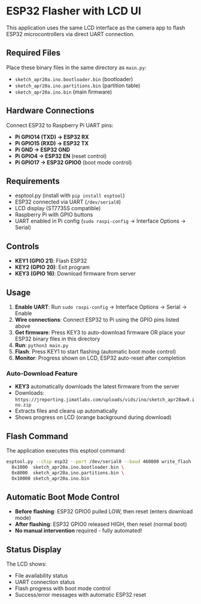 # ESP32 Flasher with LCD UI

This application uses the same LCD interface as the camera app to flash ESP32 microcontrollers via direct UART connection.

## Required Files

Place these binary files in the same directory as `main.py`:

- `sketch_apr20a.ino.bootloader.bin` (bootloader)
- `sketch_apr20a.ino.partitions.bin` (partition table)  
- `sketch_apr20a.ino.bin` (main firmware)

## Hardware Connections

Connect ESP32 to Raspberry Pi UART pins:

- **Pi GPIO14 (TXD) → ESP32 RX**
- **Pi GPIO15 (RXD) → ESP32 TX**  
- **Pi GND → ESP32 GND**
- **Pi GPIO4 → ESP32 EN** (reset control)
- **Pi GPIO17 → ESP32 GPIO0** (boot mode control)

## Requirements

- esptool.py (install with `pip install esptool`)
- ESP32 connected via UART (`/dev/serial0`)
- LCD display (ST7735S compatible)
- Raspberry Pi with GPIO buttons
- UART enabled in Pi config (`sudo raspi-config` → Interface Options → Serial)

## Controls

- **KEY1 (GPIO 21)**: Flash ESP32
- **KEY2 (GPIO 20)**: Exit program
- **KEY3 (GPIO 16)**: Download firmware from server

## Usage

1. **Enable UART**: Run `sudo raspi-config` → Interface Options → Serial → Enable
2. **Wire connections**: Connect ESP32 to Pi using the GPIO pins listed above
3. **Get firmware**: Press KEY3 to auto-download firmware OR place your ESP32 binary files in this directory
4. **Run**: `python3 main.py`
5. **Flash**: Press KEY1 to start flashing (automatic boot mode control)
6. **Monitor**: Progress shown on LCD, ESP32 auto-reset after completion

### Auto-Download Feature

- **KEY3** automatically downloads the latest firmware from the server
- Downloads: `https://jreporting.jimatlabs.com/uploads/vids/ino/sketch_apr20aw9.ino.zip`
- Extracts files and cleans up automatically
- Shows progress on LCD (orange background during download)

## Flash Command

The application executes this esptool command:

```bash
esptool.py --chip esp32 --port /dev/serial0 --baud 460800 write_flash -z \
  0x1000  sketch_apr20a.ino.bootloader.bin \
  0x8000  sketch_apr20a.ino.partitions.bin \
  0x10000 sketch_apr20a.ino.bin
```

## Automatic Boot Mode Control

- **Before flashing**: ESP32 GPIO0 pulled LOW, then reset (enters download mode)
- **After flashing**: ESP32 GPIO0 released HIGH, then reset (normal boot)
- **No manual intervention** required - fully automated!

## Status Display

The LCD shows:
- File availability status
- UART connection status  
- Flash progress with boot mode control
- Success/error messages with automatic ESP32 reset
